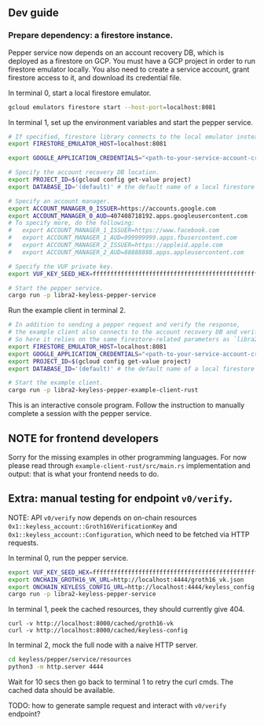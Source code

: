 ## Dev guide

### Prepare dependency: a firestore instance.

Pepper service now depends on an account recovery DB, which is deployed as a firestore on GCP.
You must have a GCP project in order to run firestore emulator locally.
You also need to create a service account, grant firestore access to it, and download its credential file.

In terminal 0, start a local firestore emulator.
```bash
gcloud emulators firestore start --host-port=localhost:8081
```

In terminal 1, set up the environment variables and start the pepper service.
```bash
# If specified, firestore library connects to the local emulator instead of the real GCP API.
export FIRESTORE_EMULATOR_HOST=localhost:8081

export GOOGLE_APPLICATION_CREDENTIALS="<path-to-your-service-account-credential>"

# Specify the account recovery DB location.
export PROJECT_ID=$(gcloud config get-value project)
export DATABASE_ID='(default)' # the default name of a local firestore emulator

# Specify an account manager.
export ACCOUNT_MANAGER_0_ISSUER=https://accounts.google.com
export ACCOUNT_MANAGER_0_AUD=407408718192.apps.googleusercontent.com
# To specify more, do the following:
#   export ACCOUNT_MANAGER_1_ISSUER=https://www.facebook.com
#   export ACCOUNT_MANAGER_1_AUD=999999999.apps.fbusercontent.com
#   export ACCOUNT_MANAGER_2_ISSUER=https://appleid.apple.com
#   export ACCOUNT_MANAGER_2_AUD=88888888.apps.appleusercontent.com

# Specify the VUF private key.
export VUF_KEY_SEED_HEX=ffffffffffffffffffffffffffffffffffffffffffffffffffffffffffffffff

# Start the pepper service.
cargo run -p libra2-keyless-pepper-service
```

Run the example client in terminal 2.
```bash
# In addition to sending a pepper request and verify the response,
# the example client also connects to the account recovery DB and verifies that it was correctly updated by the pepper service.
# So here it relies on the same firestore-related parameters as `libra2-keyless-pepper-service` does.
export FIRESTORE_EMULATOR_HOST=localhost:8081
export GOOGLE_APPLICATION_CREDENTIALS="<path-to-your-service-account-credential>"
export PROJECT_ID=$(gcloud config get-value project)
export DATABASE_ID='(default)' # the default name of a local firestore emulator

# Start the example client.
cargo run -p libra2-keyless-pepper-example-client-rust
```
This is an interactive console program.
Follow the instruction to manually complete a session with the pepper service.

## NOTE for frontend developers
Sorry for the missing examples in other programming languages.
For now please read through `example-client-rust/src/main.rs` implementation and output:
that is what your frontend needs to do.

## Extra: manual testing for endpoint `v0/verify`.
NOTE: API `v0/verify` now depends on on-chain resources
`0x1::keyless_account::Groth16VerificationKey` and `0x1::keyless_account::Configuration`,
which need to be fetched via HTTP requests.

In terminal 0, run the pepper service.
```bash
export VUF_KEY_SEED_HEX=ffffffffffffffffffffffffffffffffffffffffffffffffffffffffffffffff
export ONCHAIN_GROTH16_VK_URL=http://localhost:4444/groth16_vk.json
export ONCHAIN_KEYLESS_CONFIG_URL=http://localhost:4444/keyless_config.json
cargo run -p libra2-keyless-pepper-service
```

In terminal 1, peek the cached resources, they should currently give 404.
```
curl -v http://localhost:8000/cached/groth16-vk
curl -v http://localhost:8000/cached/keyless-config
```

In terminal 2, mock the full node with a naive HTTP server.
```bash
cd keyless/pepper/service/resources
python3 -m http.server 4444
```

Wait for 10 secs then go back to terminal 1 to retry the curl cmds. The cached data should be available.

TODO: how to generate sample request and interact with `v0/verify` endpoint?

